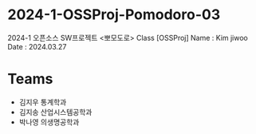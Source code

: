 # 2024-1-OSSProj-Pomodoro-03
2024-1 오픈소스 SW프로젝트 &lt;뽀모도로>
Class [OSSProj]
Name : Kim jiwoo
Date : 2024.03.27

# Teams
- 김지우 통계학과
- 김지송 산업시스템공학과
- 박나영 의생명공학과
